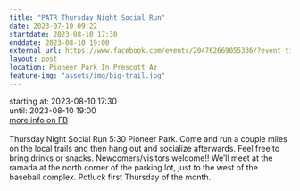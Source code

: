 ```yaml
---
title: "PATR Thursday Night Social Run"
date: 2023-07-10 09:22
startdate: 2023-08-10 17:30
enddate: 2023-08-10 19:00
external_url: https://www.facebook.com/events/204762669055336/?event_time_id=204762715721998
layout: post
location: Pioneer Park In Prescott Az
feature-img: "assets/img/big-trail.jpg"
---
```


starting at: 2023-08-10 17:30<br>until: 2023-08-10 19:00<br><a href="https://www.facebook.com/events/204762669055336/?event_time_id=204762715721998">more info on FB</a><br><br>Thursday Night Social Run 5&#58;30 Pioneer Park.  Come and run a couple miles on the local trails and then hang out and socialize afterwards.  Feel free to bring drinks or snacks. Newcomers/visitors welcome!!  We’ll meet at the ramada at the north corner of the parking lot, just to the west of the baseball complex.  Potluck first Thursday of the month.<br>
  <br>
  
